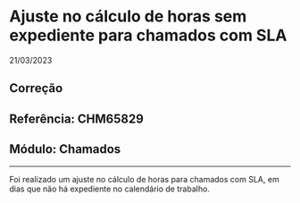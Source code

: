 # Ajuste no cálculo de horas sem expediente para chamados com SLA
21/03/2023
## Correção
## Referência: CHM65829
## Módulo: Chamados
***

Foi realizado um ajuste no cálculo de horas para chamados com SLA, em dias que não há expediente no calendário de trabalho.